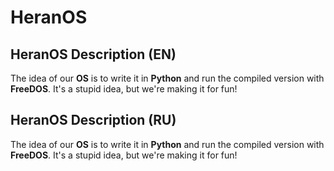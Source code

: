 <p aling=center><h1>HeranOS</h1></p>

## HeranOS Description (EN)
The idea of our __OS__ is to write it in **Python** and run the compiled version with **FreeDOS**. It's a stupid idea, but we're making it for fun!
## HeranOS Description (RU)
The idea of our __OS__ is to write it in **Python** and run the compiled version with **FreeDOS**. It's a stupid idea, but we're making it for fun!